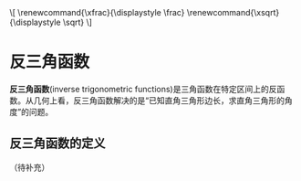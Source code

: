 <div class="hidden-latex">
\[
\renewcommand{\xfrac}{\displaystyle \frac}
\renewcommand{\xsqrt}{\displaystyle \sqrt}
\]
</div>

# 反三角函数

**反三角函数**(inverse trigonometric functions)是三角函数在特定区间上的反函数。从几何上看，反三角函数解决的是“已知直角三角形边长，求直角三角形的角度”的问题。

## 反三角函数的定义

（待补充）
